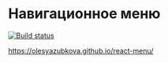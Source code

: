 Навигационное меню
===
[![Build status](https://ci.appveyor.com/api/projects/status/y80uwkfka62mpoch?svg=true)](https://ci.appveyor.com/project/OlesyaZubkova/react-menu)


https://olesyazubkova.github.io/react-menu/
